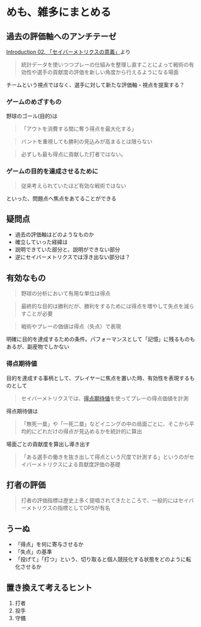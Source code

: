 # めも、雑多にまとめる


## 過去の評価軸へのアンチテーゼ


[Introduction 02. 「セイバーメトリクスの意義」](https://1point02.jp/op/gnav/glossary/gls_explanation.aspx?eid=20002)より


> 統計データを使いつつプレーの仕組みを整理し直すことによって戦術の有効性や選手の貢献度の評価を新しい角度から行えるようになる場面


チームという視点ではなく、選手に対して新たな評価軸・視点を提案する？



### ゲームのめざすもの


野球のゴール(目的)は

> 「アウトを消費する間に奪う得点を最大化する」

> バントを重視しても勝利の見込みが高まるとは限らない

> 必ずしも最も得点に貢献した打者ではない。



### ゲームの目的を達成させるために

> 従来考えられていたほど有効な戦術ではない

といった、問題点へ焦点をあてることができる



## 疑問点

- 過去の評価軸はどのようなものか
- 確立していった経緯は
- 説明できていた部分と、説明ができない部分
- 逆にセイバーメトリクスでは浮き出ない部分は？



## 有効なもの


> 野球の分析において有用な単位は得点


> 最終的な目的は勝利だが、勝利をするためには得点を増やして失点を減らすことが必要


> 戦術やプレーの価値は得点（失点）で表現


明確に目的を達成するための条件。パフォーマンスとして「記憶」に残るものもあるが、副産物でしかない



### 得点期待値

目的を達成する事柄として、プレイヤーに焦点を置いた時、有効性を表現するものとして


> セイバーメトリクスでは、[得点期待値](https://1point02.jp/op/gnav/column/bs/column.aspx?cid=53003)を使ってプレーの得点価値を計測


得点期待値は

> 「無死一塁」や「一死二塁」などイニングの中の局面ごとに、そこから平均的にどれだけの得点が見込めるかを統計的に算出



場面ごとの貢献度を算出し導き出す


> 「ある選手の働きを抜き出して得点という尺度で計測する」というのがセイバーメトリクスによる貢献度評価の基礎




## 打者の評価


> 打者の評価指標は歴史上多く提唱されてきたところで、一般的にはセイバーメトリクスの指標としてOPSが有名



## うーぬ

- 「得点」を何に寄与させるか
- 「失点」の基準
- 「投げて」「打つ」という、切り取ると個人競技化する状態をどのように転化させるか



## 置き換えて考えるヒント

1. 打者
1. 投手
1. 守備






